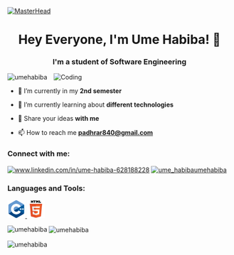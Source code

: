 [![MasterHead](https://https://bereamail.co.za/education-tomorrow-2020/)](https://umehabiba.io)

<h1 align="center">Hey Everyone, I'm Ume Habiba! 👋</h1>
<h3 align="center">I'm a student of Software Engineering</h3>
<img align="right" alt="Coding" width="400" src="https://https://dribbble.com/shots/4171367-Coding-Freak">

<p align="left"> <img src="https://komarev.com/ghpvc/?username=umehabiba&label=Profile%20views&color=0e75b6&style=flat" alt="umehabiba" /> </p>

- 🔭 I’m currently in my **2nd semester**

- 🌱 I’m currently learning about **different technologies**

- 💬 Share your ideas **with me**

- 📫 How to reach me **padhrar840@gmail.com**

<h3 align="left">Connect with me:</h3>
<p align="left">
<a href="https://linkedin.com/in/www.linkedin.com/in/ume-habiba-628188228" target="blank"><img align="center" src="https://raw.githubusercontent.com/rahuldkjain/github-profile-readme-generator/master/src/images/icons/Social/linked-in-alt.svg" alt="www.linkedin.com/in/ume-habiba-628188228" height="30" width="40" /></a>
<a href="https://www.leetcode.com/ume_habibaumehabiba" target="blank"><img align="center" src="https://raw.githubusercontent.com/rahuldkjain/github-profile-readme-generator/master/src/images/icons/Social/leet-code.svg" alt="ume_habibaumehabiba" height="30" width="40" /></a>
</p>

<h3 align="left">Languages and Tools:</h3>
<p align="left"> <a href="https://www.w3schools.com/cpp/" target="_blank" rel="noreferrer"> <img src="https://raw.githubusercontent.com/devicons/devicon/master/icons/cplusplus/cplusplus-original.svg" alt="cplusplus" width="40" height="40"/> </a> <a href="https://www.w3.org/html/" target="_blank" rel="noreferrer"> <img src="https://raw.githubusercontent.com/devicons/devicon/master/icons/html5/html5-original-wordmark.svg" alt="html5" width="40" height="40"/> </a> </p>

<p><img align="left" src="https://github-readme-stats.vercel.app/api/top-langs?username=umehabiba&show_icons=true&locale=en&layout=compact" alt="umehabiba" /></p>

<p>&nbsp;<img align="center" src="https://github-readme-stats.vercel.app/api?username=umehabiba&show_icons=true&locale=en" alt="umehabiba" /></p>

<p><img align="center" src="https://github-readme-streak-stats.herokuapp.com/?user=umehabiba&" alt="umehabiba" /></p>
